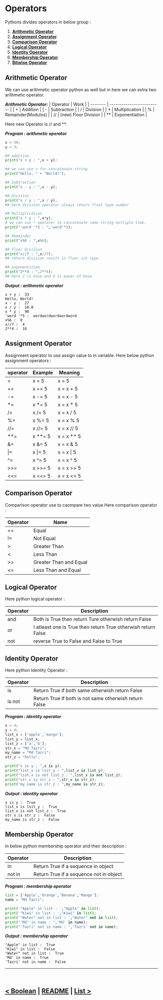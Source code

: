 # Operators

Pythons divides operators in below group :

1. **[Arithmetic Operator](#arithmetic-operator)**
2. **[Assignment Operator](#assignment-operator)**
3. **[Comparison Operator](#comparison-operator)**
4. **[Logical Operator](#logical-operator)**
5. **[Identity Operator](#identity-operator)**
6. **[Membership Operator](#membership-operator)**
7. **[Bitwise Operator](#)**

## Arithmetic Operator

We can use arithmetic operator python as well but in here we can extra two arithmetic operator.

**_Arithmetic Operator:_**
| Operator | Work |
| -------- | -------------------------- |
| + | Addition |
| - | Subtraction |
| / | Division |
| \* | Multiplication |
| % | Remainder(Modulos) |
| // | (new) Floor Division |
| \*\* | Exponentiation |

Here new Operator is // and \*\*.

**_Program : arithmetic operator_**

```python
x = 30;
y = 3;

## addition
print("x + y : ",x + y);

## we can use + for concatenate string
print("Hello, " + "World!");

## Subtraction
print("x - y : ",x - y);

## Division
print("x / y : ",x / y);
## here division operator always return float type number

## Multiplication
print("x * y : ",x*y);
# we can use * operator to concatenate same string multiple time.
print("'word '*5 : ",'word'*5);

## Remainder
print("x%6 : ",x%6);

## Floor Division
print("x//7 : ",x//7);
## return division result in floor int type

## exponentition
print("2**4 : ",2**4);
## here 2 is base and 4 is power of base
```

**_Output : arithmetic operator_**

```
x + y :  33
Hello, World!
x - y :  27
x / y :  10.0
x * y :  90
'word '*5 :  wordwordwordwordword
x%6 :  0
x//7 :  4
2**4 :  16
```

## Assignment Operator

Assignment operator to use assign value to in variable. Here below python assignment operators :

| operator | Example   | Meaning      |
| -------- | --------- | ------------ |
| =        | x = 5     | x = 5        |
| +=       | x += 5    | x = x + 5    |
| -=       | x -= 5    | x = x - 5    |
| \*=      | x \*= 5   | x = x \* 5   |
| /=       | x /= 5    | x = x / 5    |
| %=       | x %= 5    | x = x % 5    |
| //=      | x //= 5   | x = x // 5   |
| \*\*=    | x \*\*= 5 | x = x \*\* 5 |
| &=       | x &= 5    | x = x & 5    |
| \|=      | x \|= 5   | x = x \| 5   |
| ^=       | x ^= 5    | x = x ^ 5    |
| >>=      | x >>= 5   | x = x >> 5   |
| <<=      | x <<= 5   | x = x << 5   |

## Comparison Operator

Comparison operator use to caompare two value.Here comparison operator :

| Operator | Name                   |
| -------- | ---------------------- |
| ==       | Equal                  |
| !=       | Not Equal              |
| >        | Greater Than           |
| <        | Less Than              |
| >=       | Greater Than and Equal |
| <=       | Less Than and Equal    |

## Logical Operator

Here python logical operator :

| Operator | Description                                                   |
| -------- | ------------------------------------------------------------- |
| and      | Both is True then return Ture otherwish return False          |
| or       | I atleast one is True then return True otherwish return False |
| not      | reverse True to False and False to True                       |

## Identity Operator

Here python Identity Operator :

| Operator | Description                                            |
| -------- | ------------------------------------------------------ |
| is       | Return True if both same otherwish return False        |
| is not   | Return True if both is not same otherwish return False |

**_Program : identity operator_**

```python
x = 4;
y = 4;
list_x = ['apple','mango'];
list_y = list_x;
list_z = ['a','b'];
str_x = "Md Tazri";
my_name = "Md Tazri";
str_z = "hello";

print("x is y : ",x is y);
print("list_x is lsit_y : ",list_x is list_y);
print("list_x is not list_z : ",list_x is not list_z);
print("str_x is str_z : ",str_x is str_z);
print("my_name is str_z : ",my_name is str_z);
```

**_Output : identity operator_**

```
x is y :  True
list_x is lsit_y :  True
list_x is not list_z :  True
str_x is str_z :  False
my_name is str_z :  False
```

## Membership Operator

In below python membership operator and their description :

| Operator | Description                             |
| -------- | --------------------------------------- |
| in       | Return True if a sequence in object     |
| not in   | Return True if a sequence not in object |

**_Program : membership operator_**

```python
list = ['Apple','Orange','Benana','Mango'];
name = "Md Tazri";

print('"Apple" in list : ',"Apple" in list);
print('"Kiwi" in list : ',"Kiwi" in list);
print('"Water" not in list : ',"Water" not in list);
print("'Md' in name : ",'Md' in name);
print("'Tazri' not in name : ",'Tazri' not in name);
```

**_Output : membership operator_**

```
"Apple" in list :  True
"Kiwi" in list :  False
"Water" not in list :  True
'Md' in name :  True
'Tazri' not in name :  False
```

<hr />
<br />

[< Boolean](04.boolean.md) | [README](./../README.md) | [List >](06.list.md)
---